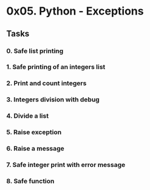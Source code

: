 # 0x05. Python - Exceptions

## Tasks

### 0. Safe list printing

### 1. Safe printing of an integers list

### 2. Print and count integers

### 3. Integers division with debug

### 4. Divide a list

### 5. Raise exception

### 6. Raise a message

### 7. Safe integer print with error message

### 8. Safe function
